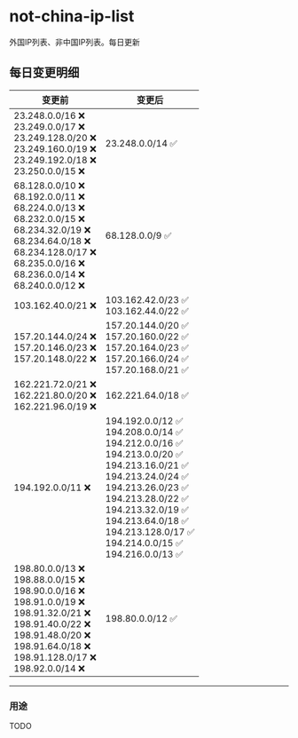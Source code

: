 # not-china-ip-list
外国IP列表、非中国IP列表。每日更新

每日变更明细
--------------------
|  变更前   | 变更后 |
|  ----  | ----  |
|  23.248.0.0/16 :x: <br> 23.249.0.0/17 :x: <br> 23.249.128.0/20 :x: <br> 23.249.160.0/19 :x: <br> 23.249.192.0/18 :x: <br> 23.250.0.0/15 :x: <br> | 23.248.0.0/14 :white_check_mark: | 
|  68.128.0.0/10 :x: <br> 68.192.0.0/11 :x: <br> 68.224.0.0/13 :x: <br> 68.232.0.0/15 :x: <br> 68.234.32.0/19 :x: <br> 68.234.64.0/18 :x: <br> 68.234.128.0/17 :x: <br> 68.235.0.0/16 :x: <br> 68.236.0.0/14 :x: <br> 68.240.0.0/12 :x: <br> | 68.128.0.0/9 :white_check_mark: | 
|  103.162.40.0/21 :x:  | 103.162.42.0/23 :white_check_mark: <br> 103.162.44.0/22 :white_check_mark: <br>  | 
|  157.20.144.0/24 :x: <br> 157.20.146.0/23 :x: <br> 157.20.148.0/22 :x: <br> | 157.20.144.0/20 :white_check_mark: <br> 157.20.160.0/22 :white_check_mark: <br> 157.20.164.0/23 :white_check_mark: <br> 157.20.166.0/24 :white_check_mark: <br> 157.20.168.0/21 :white_check_mark: <br>  | 
|  162.221.72.0/21 :x: <br> 162.221.80.0/20 :x: <br> 162.221.96.0/19 :x: <br> | 162.221.64.0/18 :white_check_mark: | 
|  194.192.0.0/11 :x:  | 194.192.0.0/12 :white_check_mark: <br> 194.208.0.0/14 :white_check_mark: <br> 194.212.0.0/16 :white_check_mark: <br> 194.213.0.0/20 :white_check_mark: <br> 194.213.16.0/21 :white_check_mark: <br> 194.213.24.0/24 :white_check_mark: <br> 194.213.26.0/23 :white_check_mark: <br> 194.213.28.0/22 :white_check_mark: <br> 194.213.32.0/19 :white_check_mark: <br> 194.213.64.0/18 :white_check_mark: <br> 194.213.128.0/17 :white_check_mark: <br> 194.214.0.0/15 :white_check_mark: <br> 194.216.0.0/13 :white_check_mark: <br>  | 
|  198.80.0.0/13 :x: <br> 198.88.0.0/15 :x: <br> 198.90.0.0/16 :x: <br> 198.91.0.0/19 :x: <br> 198.91.32.0/21 :x: <br> 198.91.40.0/22 :x: <br> 198.91.48.0/20 :x: <br> 198.91.64.0/18 :x: <br> 198.91.128.0/17 :x: <br> 198.92.0.0/14 :x: <br> | 198.80.0.0/12 :white_check_mark: | 

--------------------
### 用途
TODO

